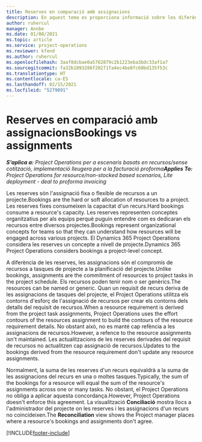 ```yaml
---
title: Reserves en comparació amb assignacions
description: En aquest tema es proporciona informació sobre les diferències entre les reserves de recursos i les assignacions de recursos.
author: ruhercul
manager: Annbe
ms.date: 01/08/2021
ms.topic: article
ms.service: project-operations
ms.reviewer: kfend
ms.author: ruhercul
ms.openlocfilehash: 3aaf8dcbae0a5762879c2b1223eba3bdc33af1a7
ms.sourcegitcommit: fa32b1893286f20271fa4ec4be8fc68bd135f53c
ms.translationtype: HT
ms.contentlocale: ca-ES
ms.lasthandoff: 02/15/2021
ms.locfileid: "5279891"
---
```

# <a name="bookings-vs-assignments"></a><span data-ttu-id="985e0-103">Reserves en comparació amb assignacions</span><span class="sxs-lookup"><span data-stu-id="985e0-103">Bookings vs assignments</span></span>

<span data-ttu-id="985e0-104">_**S'aplica a:** Project Operations per a escenaris basats en recursos/sense cotització, implementació lleugera per a la facturació proforma_</span><span class="sxs-lookup"><span data-stu-id="985e0-104">_**Applies To:** Project Operations for resource/non-stocked based scenarios, Lite deployment - deal to proforma invoicing_</span></span>

<span data-ttu-id="985e0-105">Les reserves són l'assignació fixa o flexible de recursos a un projecte.</span><span class="sxs-lookup"><span data-stu-id="985e0-105">Bookings are the hard or soft allocation of resources to a project.</span></span> <span data-ttu-id="985e0-106">Les reserves fixes consumeixen la capacitat d'un recurs.</span><span class="sxs-lookup"><span data-stu-id="985e0-106">Hard bookings consume a resource's capacity.</span></span> <span data-ttu-id="985e0-107">Les reserves representen conceptes organitzatius per als equips perquè puguin entendre com es dedicaran els recursos entre diversos projectes.</span><span class="sxs-lookup"><span data-stu-id="985e0-107">Bookings represent organizational concepts for teams so that they can understand how resources will be engaged across various projects.</span></span> <span data-ttu-id="985e0-108">El Dynamics 365 Project Operations considera les reserves un concepte a nivell de projecte.</span><span class="sxs-lookup"><span data-stu-id="985e0-108">Dynamics 365 Project Operations considers bookings a project-level concept.</span></span> 

<span data-ttu-id="985e0-109">A diferència de les reserves, les assignacions són el compromís de recursos a tasques de projecte a la planificació del projecte.</span><span class="sxs-lookup"><span data-stu-id="985e0-109">Unlike bookings, assignments are the commitment of resources to project tasks in the project schedule.</span></span> <span data-ttu-id="985e0-110">Els recursos poden tenir nom o ser genèrics.</span><span class="sxs-lookup"><span data-stu-id="985e0-110">The resources can be named or generic.</span></span>  <span data-ttu-id="985e0-111">Quan un requisit de recurs deriva de les assignacions de tasques del projecte, el Project Operations utilitza els contorns d'esforç de l'assignació de recursos per crear els contorns dels detalls del requisit de recursos.</span><span class="sxs-lookup"><span data-stu-id="985e0-111">When a resource requirement is derived from the project task assignments, Project Operations uses the effort contours of the resources assignment to build the contours of the resource requirement details.</span></span> <span data-ttu-id="985e0-112">No obstant això, no es manté cap refència a les assignacions de recursos.</span><span class="sxs-lookup"><span data-stu-id="985e0-112">However, a refence to the resource assignments isn't maintained.</span></span> <span data-ttu-id="985e0-113">Les actualitzacions de les reserves derivades del requisit de recursos no actualitzen cap assignació de recursos.</span><span class="sxs-lookup"><span data-stu-id="985e0-113">Updates to the bookings derived from the resource requirement don't update any resource assignments.</span></span>

<span data-ttu-id="985e0-114">Normalment, la suma de les reserves d'un recurs equivaldrà a la suma de les assignacions del recurs en una o moltes tasques.</span><span class="sxs-lookup"><span data-stu-id="985e0-114">Typically, the sum of the bookings for a resource will equal the sum of the resource's assignments across one or many tasks.</span></span> <span data-ttu-id="985e0-115">No obstant, el Project Operations no obliga a aplicar aquesta concordança.</span><span class="sxs-lookup"><span data-stu-id="985e0-115">However, Project Operations doesn't enforce this agreement.</span></span> <span data-ttu-id="985e0-116">La visualització **Conciliació** mostra llocs a l'administrador del projecte on les reserves i les assignacions d'un recurs no coincideixen.</span><span class="sxs-lookup"><span data-stu-id="985e0-116">The **Reconciliation** view shows the Project manager places where a resource's bookings and assignments don't agree.</span></span>




[!INCLUDE[footer-include](../includes/footer-banner.md)]